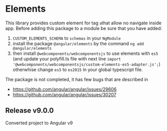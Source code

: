 # Elements

This library provides custom element for tag ``a``that allow no navigate inside app. 
Before adding this package to a module be sure that you have added:
1. ``CUSTOM_ELEMENTS_SCHEMA`` to ``schemas`` in your ``NgModule``
2. install the package ``@angular/elements`` by the command ``ng add @angular/elements``
3. then install ``@webcomponents/webcomponentsjs`` to use elements with ``es5`` (and update your polyfill.ts file with next line ``import '@webcomponents/webcomponentsjs/custom-elements-es5-adapter.js';``) otherwhise change ``es5`` to ``es2015`` in your global typescript file.


The package is not completed, it has few bugs that are described in 
- https://github.com/angular/angular/issues/29606
- https://github.com/angular/angular/issues/30207

## Release v9.0.0
Converted project to Angular v9
